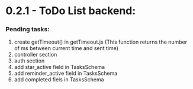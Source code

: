 # 0.2.1 - ToDo List backend:

### Pending tasks:
1. create getTimeout() in getTimeout.js (This function returns the number of ms between current time and sent time)
2. controller section
3. auth section
4. add star_active field in TasksSchema
5. add reminder_active field in TasksSchema
6. add completed fiels in TasksSchema
